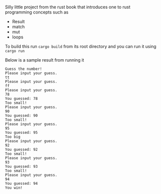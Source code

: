 Silly little project from the rust book that introduces one to rust programming concepts such as

- Result
- match
- mut
- loops



To build this run `cargo build` from its root directory and you can run it using `cargo run`

Below is a sample result from running it

```
Guess the number!
Please input your guess.
tt
Please input your guess.
ff
Please input your guess.
78
You guessed: 78
Too small!
Please input your guess.
90
You guessed: 90
Too small!
Please input your guess.
95
You guessed: 95
Too big
Please input your guess.
92
You guessed: 92
Too small!
Please input your guess.
93
You guessed: 93
Too small!
Please input your guess.
94
You guessed: 94
You win!
```
